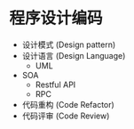 # 程序设计编码

* 设计模式 (Design pattern)
* 设计语言 (Design Language)
  * UML
* SOA
  * Restful API
  * RPC
* 代码重构 (Code Refactor)
* 代码评审 (Code Review)